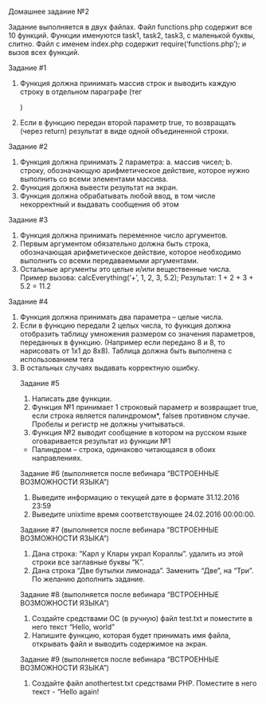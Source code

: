 Домашнее задание №2

Задание выполняется в двух файлах. Файл functions.php содержит все 10 функций.
Функции именуются task1, task2, task3, с маленькой буквы, слитно. Файл с именем
index.php содержит require(‘functions.php’); и вызов всех функций.

Задание #1
1. Функция должна принимать массив строк и выводить каждую строку в
отдельном параграфе (тег <p>)
2. Если в функцию передан второй параметр true, то возвращать (через return)
результат в виде одной объединенной строки.

Задание #2
1. Функция должна принимать 2 параметра:
a. массив чисел;
b. строку, обозначающую арифметическое действие, которое нужно
выполнить со всеми элементами массива.
2. Функция должна вывести результат на экран.
3. Функция должна обрабатывать любой ввод, в том числе некорректный и
выдавать сообщения об этом

Задание #3
1. Функция должна принимать переменное число аргументов.
2. Первым аргументом обязательно должна быть строка, обозначающая
арифметическое действие, которое необходимо выполнить со всеми
передаваемыми аргументами.
3. Остальные аргументы это целые и/или вещественные числа.
Пример вызова: calcEverything(‘+’, 1, 2, 3, 5.2);
Результат: 1 + 2 + 3 + 5.2 = 11.2

Задание #4
1. Функция должна принимать два параметра – целые числа.
2. Если в функцию передали 2 целых числа, то функция должна отобразить
таблицу умножения размером со значения параметров, переданных в функцию.
(Например если передано 8 и 8, то нарисовать от 1х1 до 8х8). Таблица должна
быть выполнена с использованием тега <table>
3. В остальных случаях выдавать корректную ошибку.

Задание #5
1. Написать две функции.
2. Функция №1 принимает 1 строковый параметр и возвращает true​, если строка
является палиндромом*, false​в противном случае. Пробелы и регистр не
должны учитываться.
3. Функция №2 выводит сообщение в котором на русском языке оговаривается
результат из функции №1
* Палиндром – строка, одинаково читающаяся в обоих направлениях.

Задание #6 (выполняется после вебинара “​ВСТРОЕННЫЕ ВОЗМОЖНОСТИ ЯЗЫКА”)
1. Выведите информацию о текущей дате в формате 31.12.2016 23:59
2. Выведите unixtime время соответствующее 24.02.2016 00:00:00.

Задание #7 (выполняется после вебинара “​ВСТРОЕННЫЕ ВОЗМОЖНОСТИ ЯЗЫКА”)
1. Дана строка: “Карл у Клары украл Кораллы”. удалить из этой строки все
заглавные буквы “К”.
2. Дана строка “Две бутылки лимонада”. Заменить “Две”, на “Три”. По желанию
дополнить задание.

Задание #8 (выполняется после вебинара “​ВСТРОЕННЫЕ ВОЗМОЖНОСТИ ЯЗЫКА”)
1. Создайте средствами ОС (в ручную) файл test.txt и поместите в него текст
“Hello, world”
2. Напишите функцию, которая будет принимать имя файла, открывать файл и
выводить содержимое на экран.

Задание #9 (выполняется после вебинара “​ВСТРОЕННЫЕ ВОЗМОЖНОСТИ ЯЗЫКА”)
1. Создайте файл anothertest.txt средствами PHP. Поместите в него текст - “Hello
again!
